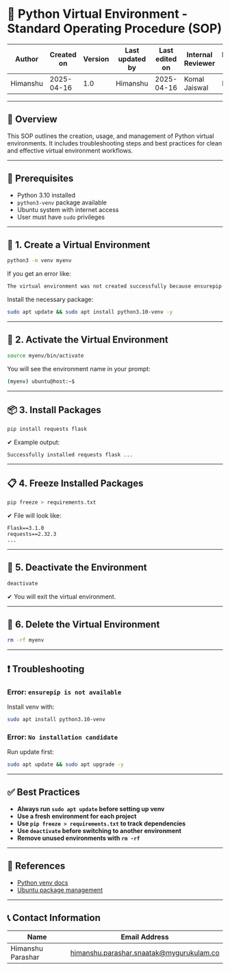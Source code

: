 
# 🐍 Python Virtual Environment - Standard Operating Procedure (SOP)

| Author       | Created on | Version | Last updated by | Last edited on | Internal Reviewer | Reviewer L0 | Reviewer L1 | Reviewer L2 |
|--------------|------------|---------|------------------|----------------|-------------------|-------------|-------------|-------------|
| Himanshu     | 2025-04-16 | 1.0     | Himanshu         | 2025-04-16     | Komal Jaiswal     | Imran       | Shashi      | Mahesh Kumar |

---

## 📌 Overview

This SOP outlines the creation, usage, and management of Python virtual environments. It includes troubleshooting steps and best practices for clean and effective virtual environment workflows.

---

## 🔧 Prerequisites

- Python 3.10 installed
- `python3-venv` package available
- Ubuntu system with internet access
- User must have `sudo` privileges

---

## 🧪 1. Create a Virtual Environment

```bash
python3 -m venv myenv
```

If you get an error like:

```bash
The virtual environment was not created successfully because ensurepip is not available.
```

Install the necessary package:

```bash
sudo apt update && sudo apt install python3.10-venv -y
```

---

## 🚀 2. Activate the Virtual Environment

```bash
source myenv/bin/activate
```

You will see the environment name in your prompt:

```bash
(myenv) ubuntu@host:~$
```

---

## 📦 3. Install Packages

```bash
pip install requests flask
```

✔ Example output:
```
Successfully installed requests flask ...
```

---

## 📋 4. Freeze Installed Packages

```bash
pip freeze > requirements.txt
```

✔ File will look like:
```
Flask==3.1.0
requests==2.32.3
...
```

---

## 🛑 5. Deactivate the Environment

```bash
deactivate
```

✔ You will exit the virtual environment.

---

## 🧹 6. Delete the Virtual Environment

```bash
rm -rf myenv
```

---

## ❗ Troubleshooting

### Error: `ensurepip is not available`

Install venv with:
```bash
sudo apt install python3.10-venv
```

### Error: `No installation candidate`

Run update first:
```bash
sudo apt update && sudo apt upgrade -y
```

---

## ✅ Best Practices

- **Always run `sudo apt update` before setting up venv**
- **Use a fresh environment for each project**
- **Use `pip freeze > requirements.txt` to track dependencies**
- **Use `deactivate` before switching to another environment**
- **Remove unused environments with `rm -rf`**

---

## 📎 References

- [Python venv docs](https://docs.python.org/3/library/venv.html)
- [Ubuntu package management](https://help.ubuntu.com/community/AptGet/Howto)

---

## 📞 Contact Information

| Name              | Email Address                                   |
|-------------------|--------------------------------------------------|
| Himanshu Parashar | himanshu.parashar.snaatak@mygurukulam.co        |
